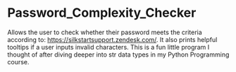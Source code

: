 # Password_Complexity_Checker
Allows the user to check whether their password meets the criteria according to: https://silkstartsupport.zendesk.com/. It also prints helpful tooltips if a user inputs invalid characters. This is a fun little program I thought of after diving deeper into str data types in my Python Programming course.
